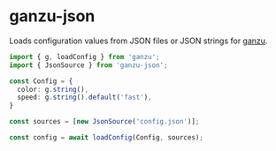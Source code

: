 # ganzu-json

Loads configuration values from JSON files or JSON strings for [ganzu](https://npmjs.com/package/ganzu).

```ts
import { g, loadConfig } from 'ganzu';
import { JsonSource } from 'ganzu-json';

const Config = {
  color: g.string(),
  speed: g.string().default('fast'),
}

const sources = [new JsonSource('config.json')];

const config = await loadConfig(Config, sources);
```
